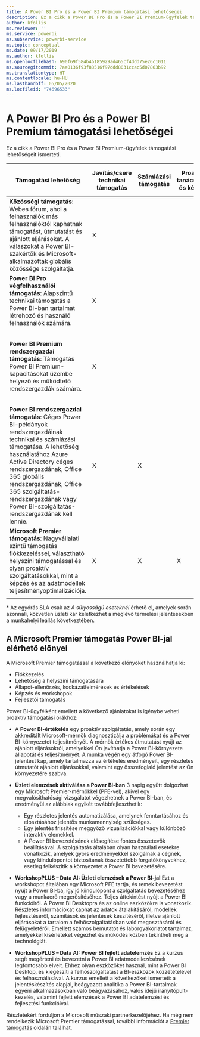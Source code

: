 ```yaml
---
title: A Power BI Pro és a Power BI Premium támogatási lehetőségei
description: Ez a cikk a Power BI Pro és a Power BI Premium-ügyfelek támogatási lehetőségeit ismerteti.
author: kfollis
ms.reviewer: ''
ms.service: powerbi
ms.subservice: powerbi-service
ms.topic: conceptual
ms.date: 09/17/2019
ms.author: kfollis
ms.openlocfilehash: 690f69f584b4b185929ad465cf4ddd75e26c1011
ms.sourcegitcommit: 7aa0136f93f88516f97ddd8031ccac5d07863b92
ms.translationtype: HT
ms.contentlocale: hu-HU
ms.lasthandoff: 05/05/2020
ms.locfileid: "74696533"
---
```

# <a name="power-bi-pro-and-power-bi-premium-support-options"></a>A Power BI Pro és a Power BI Premium támogatási lehetőségei

Ez a cikk a Power BI Pro és a Power BI Premium-ügyfelek támogatási lehetőségeit ismerteti.

| **Támogatási lehetőség** | **Javítás/csere technikai támogatás** | **Számlázási támogatás** | **Proaktív tanácsadás és képzés** | **Szolgáltatásszint <br>(a kezdeti kapcsolatfelvételig eltelt idő)** | **Támogatási csatorna** |
| --- | --- | --- | --- | --- | --- |
| **Közösségi támogatás**: Webes fórum, ahol a felhasználók más felhasználóktól kaphatnak támogatást, útmutatást és ajánlott eljárásokat. A válaszokat a Power BI-szakértők és Microsoft-alkalmazottak globális közössége szolgáltatja. | X |   |   | Nincs, a felhasználóelérés a legjobb lehetőségen alapul. | [Power BI-közösség](https://community.powerbi.com) |
| **Power BI Pro végfelhasználói támogatás**: Alapszintű technikai támogatás a Power BI-ban tartalmat létrehozó és használó felhasználók számára. | X |   |   | Egy munkanap. | [Power BI támogatási oldal](https://support.powerbi.com)  |
| **Power BI Premium rendszergazdai támogatás**: Támogatás Power BI Premium-kapacitásokat üzembe helyező és működtető rendszergazdák számára. | X |   |   | Egy munkanap vagy egy óra, az eset súlyosságától függően.\* | [Power BI támogatási oldal](https://support.powerbi.com)<br>OR<br>[Microsoft 365 Felügyeleti központ](https://portal.office.com/adminportal)<br>OR<br> Telefon |
| **Power BI rendszergazdai támogatás**: Céges Power BI-példányok rendszergazdáinak technikai és számlázási támogatása.  A lehetőség használatához Azure Active Directory céges rendszergazdának, Office 365 globális rendszergazdának, Office 365 szolgáltatás-rendszergazdának vagy Power BI-szolgáltatás-rendszergazdának kell lennie. | X | X |   | Egy munkanap vagy egy óra, az eset súlyosságától függően.\* | [Microsoft 365 Felügyeleti központ](https://portal.office.com/adminportal)<br>OR<br> Telefon |
| **Microsoft Premier támogatás**: Nagyvállalati szintű támogatás fiókkezeléssel, választható helyszíni támogatással és olyan proaktív szolgáltatásokkal, mint a képzés és az adatmodellek teljesítményoptimalizációja. | X | X | X | Eltérő, az ajánlatoktól és az esetek súlyosságától függ.\* | Műszaki partnerkezelő <br>OR<br> [Microsoft 365 Felügyeleti központ](https://portal.office.com/adminportal) |
| | | | | | |

\* Az egyórás SLA csak az _A súlyosságú eseteknél_ érhető el, amelyek során azonnali, közvetlen üzleti kár keletkezhet a meglévő termelési jelentésekben a munkahelyi leállás következtében.

## <a name="power-bi-benefits-for-microsoft-premier-support"></a>A Microsoft Premier támogatás Power BI-jal elérhető előnyei

A Microsoft Premier támogatással a következő előnyöket használhatja ki:

- Fiókkezelés
- Lehetőség a helyszíni támogatására
- Állapot-ellenőrzés, kockázatfelmérések és értékelések
- Képzés és workshopok
- Fejlesztői támogatás

Power BI-ügyfélként emellett a következő ajánlatokat is igénybe veheti proaktív támogatási órákhoz:

 - A **Power BI-értékelés** egy proaktív szolgáltatás, amely során egy akkreditált Microsoft-mérnök diagnosztizálja a problémákat és a Power BI-környezetet teljesítményét. A mérnök értékes útmutatást nyújt az ajánlott eljárásokról, amelyekkel Ön javíthatja a Power BI-környezete állapotát és teljesítményét. A munka végén egy átfogó Power BI-jelentést kap, amely tartalmazza az értékelés eredményeit, egy részletes útmutatót ajánlott eljárásokkal, valamint egy összefoglaló jelentést az Ön környezetére szabva.

 - **Üzleti elemzések aktiválása a Power BI-ban** 3 napig együtt dolgozhat egy Microsoft Premier-mérnökkel (PFE-vel), akivel egy megvalósíthatósági vizsgálatot végezhetnek a Power BI-ban, és eredményül az alábbiak egyikét továbbfejleszthetik:
    - Egy részletes jelentés automatizálása, amelynek fenntartásához és elosztásához jelentős munkamennyiség szükséges.
    - Egy jelentés frissítése meggyőző vizualizációkkal vagy különböző interaktív elemekkel. 
    - A Power BI bevezetésének elősegítése fontos összetevők beállításával. A szolgáltatás általában olyan használati esetekre vonatkozik, amelyek gyors eredményekkel szolgálnak a cégnek, vagy kiindulópontot biztosítanak összetettebb forgatókönyvekhez, esetleg felkészítik a környezetet a Power BI bevezetésére.

  - **WorkshopPLUS – Data AI: Üzleti elemzések a Power BI-jal** Ezt a workshopot általában egy Microsoft PFE tartja, és remek bevezetést nyújt a Power BI-ba, így jó kiindulópont a szolgáltatás bevezetéséhez vagy a munkaerő megerősítéséhez.
Teljes áttekintést nyújt a Power BI funkcióiról. A Power BI Desktopra és az online eszközökre is vonatkozik. Részletes információkat kaphat az adatok átalakításáról, modellek fejlesztéséről, számítások és jelentések készítéséről, illetve ajánlott eljárásokat a tartalom a felhőszolgáltatásban való megosztásáról és felügyeletéről. Emellett számos bemutatót és laborgyakorlatot tartalmaz, amelyekkel kísérleteket végezhet és működés közben tekintheti meg a technológiát.

  - **WorkshopPLUS – Data AI: Power BI fejlett adatelemzés** Ez a kurzus segít megérteni és bevezetni a Power BI adatmodellezésének legfontosabb elveit. Ehhez olyan eszközöket használ, mint a Power BI Desktop, és kiegészíti a felhőszolgáltatást a BI-eszközök közzétételével és felhasználásával. A kurzus emellett a következőket ismerteti: a jelentéskészítés alapjai, beágyazott analitika a Power BI-tartalmak egyéni alkalmazásokban való beágyazásához, valós idejű irányítópult-kezelés, valamint fejlett elemzések a Power BI adatelemzési és fejlesztési funkcióival.

Részletekért forduljon a Microsoft műszaki partnerkezelőjéhez. Ha még nem rendelkezik Microsoft Premier támogatással, további információt a [Premier támogatás](https://support.microsoft.com/premier) oldalán találhat.
